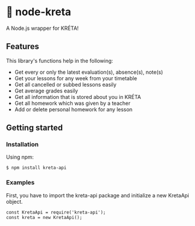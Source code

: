 # 🎒 node-kreta

A Node.js wrapper for KRÉTA!

## Features

This library's functions help in the following:

-   Get every or only the latest evaluation(s), absence(s), note(s)
-   Get your lessons for any week from your timetable
-   Get all cancelled or subbed lessons easily
-   Get average grades easily
-   Get all information that is stored about you in KRÉTA
-   Get all homework which was given by a teacher
-   Add or delete personal homework for any lesson

## Getting started

### Installation

Using npm:

    $ npm install kreta-api

### Examples

First, you have to import the kreta-api package and initialize a new KretaApi object.

    const KretaApi = require('kreta-api');
    const kreta = new KretaApi();
